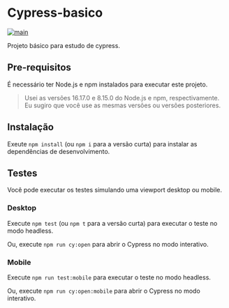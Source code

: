 # Cypress-basico

[![main](https://github.com/wlsf82/cy-data-test/actions/workflows/ci.yml/badge.svg)](https://github.com/wlsf82/cy-data-test/actions)

Projeto básico para estudo de cypress.

## Pre-requisitos

É necessário ter Node.js e npm instalados para executar este projeto.

> Usei as versões 16.17.0 e 8.15.0 do Node.js e npm, respectivamente. Eu sugiro que você use as mesmas versões ou versões posteriores.

## Instalação

Exeute `npm install` (ou `npm i` para a versão curta) para instalar as dependências de desenvolvimento.

## Testes

Você pode executar os testes simulando uma viewport desktop ou mobile.

### Desktop

Execute `npm test` (ou `npm t` para a versão curta) para executar o teste no modo headless.

Ou, execute `npm run cy:open` para abrir o Cypress no modo interativo.

### Mobile

Execute `npm run test:mobile` para executar o teste no modo headless.

Ou, execute `npm run cy:open:mobile` para abrir o Cypress no modo interativo.
